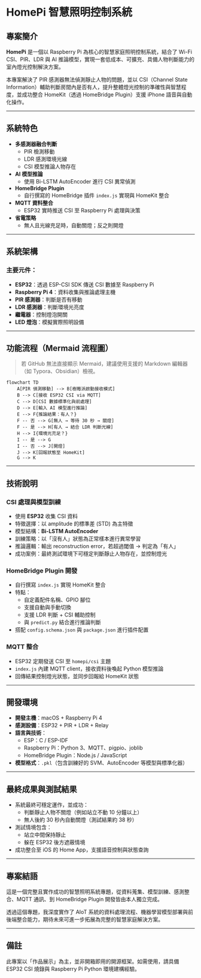 # HomePi 智慧照明控制系統

## 專案簡介

**HomePi** 是一個以 Raspberry Pi 為核心的智慧家庭照明控制系統，結合了 Wi-Fi CSI、PIR、LDR 與 AI 推論模型，實現一套低成本、可擴充、具備人物判斷能力的室內燈光控制解決方案。

本專案解決了 PIR 感測器無法偵測靜止人物的問題，並以 CSI（Channel State Information）輔助判斷房間內是否有人，提升整體燈光控制的準確性與智慧程度，並成功整合 HomeKit（透過 HomeBridge Plugin）支援 iPhone 語音與自動化操作。

---

## 系統特色

- **多感測器融合判斷**
  - PIR 檢測移動
  - LDR 感測環境光線
  - CSI 模型推論人物存在
- **AI 模型推論**
  - 使用 Bi-LSTM AutoEncoder 進行 CSI 異常偵測
- **HomeBridge Plugin**
  - 自行撰寫的 HomeBridge 插件 `index.js` 實現與 HomeKit 整合
- **MQTT 資料整合**
  - ESP32 實時推送 CSI 至 Raspberry Pi 處理與決策
- **省電策略**
  - 無人且光線充足時，自動關燈；反之則開燈

---

## 系統架構

### 主要元件：

- **ESP32**：透過 ESP-CSI SDK 傳送 CSI 數據至 Raspberry Pi
- **Raspberry Pi 4**：資料收集與推論處理主機
- **PIR 感測器**：判斷是否有移動
- **LDR 感測器**：判斷環境光亮度
- **繼電器**：控制燈泡開關
- **LED 燈泡**：模擬實際照明設備

---

## 功能流程（Mermaid 流程圖）

> 若 GitHub 無法直接顯示 Mermaid，建議使用支援的 Markdown 編輯器（如 Typora、Obsidian）檢視。

```mermaid
flowchart TD
    A[PIR 偵測移動] --> B[樹莓派啟動接收模式]
    B --> C[接收 ESP32 CSI via MQTT]
    C --> D[CSI 數據標準化與前處理]
    D --> E[輸入 AI 模型進行推論]
    E --> F{推論結果：有人？}
    F -- 否 --> G[無人 → 等待 30 秒 → 關燈]
    F -- 是 --> H[有人 → 結合 LDR 判斷光線]
    H --> I{環境光充足？}
    I -- 是 --> G
    I -- 否 --> J[開燈]
    J --> K[回報狀態至 HomeKit]
    G --> K
```

---

## 技術說明

### CSI 處理與模型訓練

- 使用 **ESP32** 收集 CSI 資料
- 特徵選擇：以 amplitude 的標準差 (STD) 為主特徵
- 模型結構：**Bi-LSTM AutoEncoder**
- 訓練策略：以「沒有人」狀態為正常樣本進行異常學習
- 推論邏輯：輸出 reconstruction error，若超過閾值 → 判定為「有人」
- 成功案例：最終測試環境下可穩定判斷靜止人物存在，並控制燈光

### HomeBridge Plugin 開發

- 自行撰寫 `index.js` 實現 HomeKit 整合
- 特點：
  - 自定義配件名稱、GPIO 腳位
  - 支援自動與手動切換
  - 支援 LDR 判斷 + CSI 輔助控制
  - 與 `predict.py` 結合進行推論判斷
- 搭配 `config.schema.json` 與 `package.json` 進行插件配置

### MQTT 整合

- ESP32 定期發送 CSI 至 `homepi/csi` 主題
- `index.js` 內建 MQTT client，接收資料後喚起 Python 模型推論
- 回傳結果控制燈光狀態，並同步回報給 HomeKit 狀態

---

## 開發環境

- **開發主機**：macOS + Raspberry Pi 4
- **感測設備**：ESP32 + PIR + LDR + Relay
- **語言與技術**：
  - ESP：C / ESP-IDF
  - Raspberry Pi：Python 3、MQTT、pigpio、joblib
  - HomeBridge Plugin：Node.js / JavaScript
- **模型格式**：`.pkl`（包含訓練好的 SVM、AutoEncoder 等模型與標準化器）

---

## 最終成果與測試結果

- 系統最終可穩定運作，並成功：
  - 判斷靜止人物不關燈（例如站立不動 10 分鐘以上）
  - 無人後約 30 秒內自動關燈（測試結果約 38 秒）
- 測試情境包含：
  - 站立中間保持靜止
  - 躲在 ESP32 後方遮蔽情境
- 成功整合至 iOS 的 Home App，支援語音控制與狀態查詢

---

## 專案結語

這是一個完整且實作成功的智慧照明系統專題，從資料蒐集、模型訓練、感測整合、MQTT 通訊、到 HomeBridge Plugin 開發皆由本人獨立完成。

透過這個專題，我深度實作了 AIoT 系統的資料處理流程、機器學習模型部署與前後端整合能力，期待未來可進一步拓展為完整的智慧家庭解決方案。

---

## 備註

此專案以「作品展示」為主，並非開箱即用的開源框架。如需使用，請具備 ESP32 CSI 燒錄與 Raspberry Pi Python 環境建構經驗。


